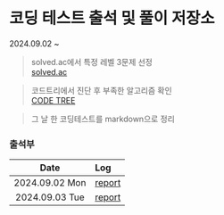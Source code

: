 # 코딩 테스트 출석 및 풀이 저장소
2024.09.02 ~ 

> solved.ac에서 특정 레벨 3문제 선정<br>
[solved.ac](https://solved.ac/)

> 코드트리에서 진단 후 부족한 알고리즘 확인<br>
[CODE TREE](https://www.codetree.ai/missions)

> 그 날 한 코딩테스트를 markdown으로 정리

### 출석부
|Date|Log|
|:---:|:---|
|2024.09.02 Mon|[report](/2024/9/2/report.md)|
|2024.09.03 Tue|[report](/2024/9/3/report.md)|
